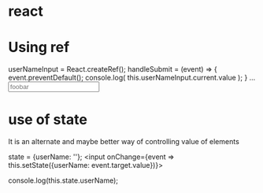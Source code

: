 # react

# Using ref
userNameInput = React.createRef();
handleSubmit = (event) => {
    event.preventDefault();
    console.log(
        this.userNameInput.current.value
    );
}
...
<input type="text" placeholder="foobar" ref={this.userNameInput} required>

# use of state
It is an alternate and maybe better way of controlling value of elements

state = {userName: ''};
<input onChange={event => this.setState({userName: event.target.value})}>

console.log(this.state.userName);